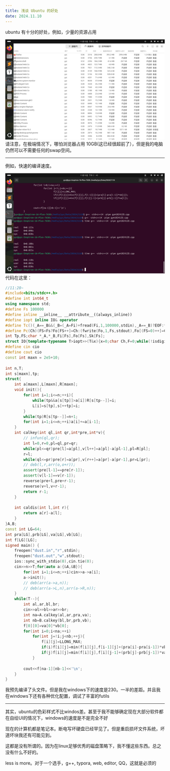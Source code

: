```yaml
---
title: 浅谈 Ubuntu 的好处
date: 2024.11.10
---
```


ubuntu 有十分的好处，例如，少量的资源占用

![输入图片说明](/imgs/2024-11-10/8F4sPNc5WO6AlzGc.png)
请注意，在极端情况下，哪怕浏览器占用 10GB(这已经很超前了），但是我的电脑仍然可以不需要任何的swap空间。

---

例如，快速的编译速度。

![输入图片说明](/imgs/2024-11-10/F5WnGYRFmvSI0Xaz.png)
代码在这里：

```cpp
//11:28~
#include<bits/stdc++.h>
#define int int64_t
using namespace std;
#define Fs 100000
#define inline __inline__ __attribute__((always_inline))
#define iopt inline IO& operator
#define Tc()(_A==_B&&(_B=(_A=Fi)+fread(Fi,1,100000,stdin),_A==_B)?EOF:*_A++)
#define Pc(Ch)(FS<Fs?Fo[FS++]=Ch:(fwrite(Fo,1,Fs,stdout),Fo[(FS=0)++]=Ch))
int Tp,FS;char *_A,*_B,Fi[Fs],Fo[Fs],Sk[Fs];
struct IO{template<typename T>iopt>>(T&x){x=0;char Ch,F=0;while(!isdigit(Ch=Tc()))if(is_signed<T>::value&&Ch=='-')F=1;while(x=10*x +(Ch&15),isdigit(Ch=Tc()));if(is_signed<T>::value&&F)x=-x;return*this;}iopt>>(char*x){int I=0;for(;((x[I]=Tc())!=' ')&&(x[I]!='\n');++I);x[I]='\0';return*this;}iopt>>(char&x){x=Tc();return*this;}template<typename T>iopt<<(T x){if(!x){return Pc('0'),*this;}if(x<0)Pc('-'),x=-x;while(x)Sk[++Tp]=x%10+48,x/=10;while(Tp)Pc(Sk[Tp--]);return*this;}iopt<<(const char*x){for(;*x!='\0';Pc(*(x++)));return*this;}iopt<<(char x){Pc(x);return*this;};~IO(){fwrite(Fo,1,FS,stdout),FS=0;}void tie(int){}}cio;
#define cin cio
#define cout cio
const int maxn = 2e5+10;

int n,T;
int s[maxn],tp;
struct{
	int a[maxn],L[maxn],R[maxn];
	void init(){
		for(int i=1;i<=n;++i){
			while(tp&&a[s[tp]]>a[i])R[s[tp--]]=i;
			L[i]=s[tp],s[++tp]=i;
		}
		while(tp)R[s[tp--]]=n+1;
		for(int i=1;i<=n;++i)a[i]+=a[i-1];
	}
	int calkey(int ql,int qr,int*pre,int*v){
		// infun(ql,qr);
		int l=0,r=0,pl=ql,pr=qr;
		while(pl<=qr)pre[l]=a[pl],v[l++]=a[pl]-a[pl-1],pl=R[pl];
		r=l;
		while(ql<=pr)pre[r]=a[pr],v[r++]=a[pr]-a[pr-1],pr=L[pr];
		// deb(l,r,arr(o,o+r));
		assert(pre[l-1]==pre[r-1]);
		assert(v[l-1]==v[r-1]);
		reverse(pre+l,pre+r-1);
		reverse(v+l,v+r-1);
		return r-1;
	}

	int caldis(int l,int r){
		return a[r]-a[l];
	}
}A,B;
const int LG=64;
int pra[LG],prb[LG],va[LG],vb[LG];
int f[LG][LG];
signed main() {
	freopen("dust.in","r",stdin);
	freopen("dust.out","w",stdout);
	ios::sync_with_stdio(0),cin.tie(0);
	cin>>n>>T;for(auto a:{&A,&B}){
		for(int i=1;i<=n;++i)cin>>a->a[i];
		a->init();
		// deb(arr(a->a,n));
		// deb(arr(a->L,n),arr(a->R,n));
	}
	while(T--){
		int al,ar,bl,br;
		cin>>al>>bl>>ar>>br;
		int na=A.calkey(al,ar,pra,va);
		int nb=B.calkey(bl,br,prb,vb);
		f[0][0]=va[0]*vb[0];
		for(int i=0;i<na;++i)
			for(int j=!i;j<nb;++j){
				f[i][j]=LLONG_MAX;
				if(i)f[i][j]=min(f[i][j],f[i-1][j]+(pra[i]-pra[i-1])*vb[j]);
				if(j)f[i][j]=min(f[i][j],f[i][j-1]+(prb[j]-prb[j-1])*va[i]);
			}

		cout<<f[na-1][nb-1]<<'\n';
	}
}
```

我预先编译了头文件。但是我在windows下的速度是230。一半的差距。并且我在windows下还有各种优化配置，调试了丰富的futils

---

其实，ubuntu的色彩样式不比windos差。甚至于我不能够确定现在大部分软件都在自绘UI的情况下，windows的速度是不是完全不好

现在的计算机都是笔记本。断电写坏硬盘已经罕见了。但是重启损坏文件系统，坏道坏块我还有可能见到。

这都是没有所谓的。因为在linux足够优秀的磁盘策略下，我不懂这些东西。总之没有什么不好的。

less is more。对于一个选手，g++, typora, web, editor, QQ，这就是必须的
<!--stackedit_data:
eyJoaXN0b3J5IjpbOTUxODM3ODk1LC02MjM5OTU5MzNdfQ==
-->